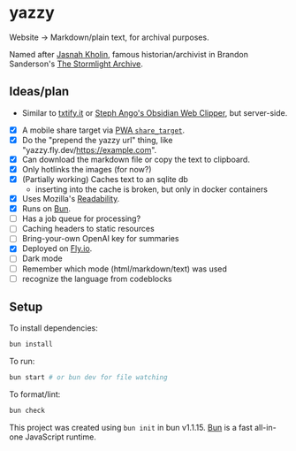# yazzy

Website → Markdown/plain text, for archival purposes.

Named after [Jasnah Kholin](https://coppermind.net/wiki/Jasnah_Kholin), famous historian/archivist in Brandon Sanderson's [The Stormlight Archive](https://coppermind.net/wiki/The_Stormlight_Archive).

## Ideas/plan

- Similar to [txtify.it](https://txtify.it/) or [Steph Ango's Obsidian Web Clipper](https://stephango.com/obsidian-web-clipper), but server-side.
- [x] A mobile share target via [PWA `share_target`](https://developer.mozilla.org/en-US/docs/Web/Manifest/share_target).
- [x] Do the  "prepend the yazzy url" thing, like "yazzy.fly.dev/https://example.com". 
- [x] Can download the markdown file or copy the text to clipboard.
- [x] Only hotlinks the images (for now?)
- [x] (Partially working) Caches text to an sqlite db
    - inserting into the cache is broken, but only in docker containers
- [x] Uses Mozilla's [Readability](https://github.com/mozilla/readability).
- [x] Runs on [Bun](https://bun.sh).
- [ ] Has a job queue for processing?
- [ ] Caching headers to static resources
- [ ] Bring-your-own OpenAI key for summaries
- [x] Deployed on [Fly.io](https://fly.io/).
- [ ] Dark mode
- [ ] Remember which mode (html/markdown/text) was used
- [ ] recognize the language from codeblocks

## Setup
To install dependencies:

```bash
bun install
```

To run:

```bash
bun start # or bun dev for file watching
```

To format/lint:

```bash
bun check
```

This project was created using `bun init` in bun v1.1.15. [Bun](https://bun.sh) is a fast all-in-one JavaScript runtime.
